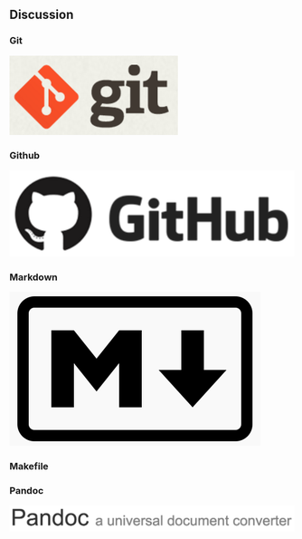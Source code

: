 ## Discussion

### Git

![Git logo](https://github.com/jsimonian/stat159-fall2016-project1/blob/master/images/git-logo.png)


### Github

![Githib Logo](https://github.com/jsimonian/stat159-fall2016-project1/blob/master/images/github-logo.png)

### Markdown

![Markdown Logo](https://github.com/jsimonian/stat159-fall2016-project1/blob/master/images/markdown-logo.png)

### Makefile

### Pandoc

![Pandoc Logo](https://github.com/jsimonian/stat159-fall2016-project1/blob/master/images/pandoc-logo.png)
